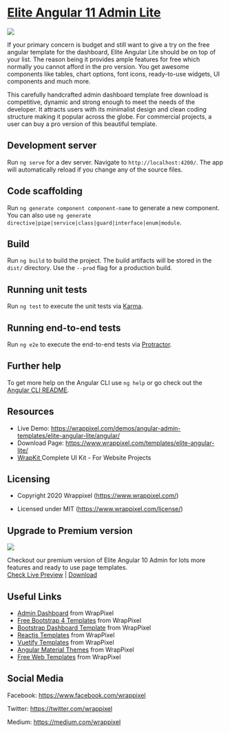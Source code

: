 <!-- # elite-admin-angular-lite 6,8,9, 10 and 11 -->

<!-- Heading of Template -->
<h1>
  <a href="https://wrappixel.com/demos/angular-admin-templates/elite-angular-lite/angular">Elite Angular 11 Admin Lite</a>
</h1>

<!-- Main image of Template -->
<a target="_blank" href="https://www.wrappixel.com/wp-content/uploads/edd/2020/04/elite-angular-lite-y.jpg">
  <img src="https://www.wrappixel.com/wp-content/uploads/edd/2020/04/elite-angular-lite-y.jpg" />
</a>

<!-- Description of Template -->
<p>
  If your primary concern is budget and still want to give a try on the free angular template for the dashboard, Elite Angular Lite should be on top of your list. The reason being it provides ample features for free which normally you cannot afford in the pro version. You get awesome components like tables, chart options, font icons, ready-to-use widgets, UI components and much more. 
</p>

<p>
  This carefully handcrafted admin dashboard template free download is competitive, dynamic and strong enough to meet the needs of the developer. It attracts users with its minimalist design and clean coding structure making it popular across the globe. For commercial projects, a user can buy a pro version of this beautiful template.
</p>


## Development server

Run `ng serve` for a dev server. Navigate to `http://localhost:4200/`. The app will automatically reload if you change any of the source files.

## Code scaffolding

Run `ng generate component component-name` to generate a new component. You can also use `ng generate directive|pipe|service|class|guard|interface|enum|module`.

## Build

Run `ng build` to build the project. The build artifacts will be stored in the `dist/` directory. Use the `--prod` flag for a production build.

## Running unit tests

Run `ng test` to execute the unit tests via [Karma](https://karma-runner.github.io).

## Running end-to-end tests

Run `ng e2e` to execute the end-to-end tests via [Protractor](http://www.protractortest.org/).

## Further help

To get more help on the Angular CLI use `ng help` or go check out the [Angular CLI README](https://github.com/angular/angular-cli/blob/master/README.md).

<!-- <h4><a href="https://wrappixel.com/demos/angular-admin-templates/elite-angular-lite/angular/">Free Version Demo Link</a></h4> -->


<!-- Resources of Template -->
<h2>Resources</h2>
<ul>
<li>  
  Live Demo: <a href="https://wrappixel.com/demos/angular-admin-templates/elite-angular-lite/angular/" rel="nofollow">https://wrappixel.com/demos/angular-admin-templates/elite-angular-lite/angular/</a>
</li>
<li>
    Download Page: <a href="https://www.wrappixel.com/templates/elite-angular-lite/" rel="nofollow">
  https://www.wrappixel.com/templates/elite-angular-lite/</a>
</li>
<li>
    <a href="https://www.wrappixel.com/templates/wrapkit/#demos" rel="nofollow">WrapKit </a>Complete UI Kit - For Website Projects
</li>
</ul>

<!-- Licensing of Template -->
<h2>Licensing</h2>
<ul>
  <li>
    <p>Copyright 2020 Wrappixel (<a href="https://www.wrappixel.com/" rel="nofollow">https://www.wrappixel.com/</a>)</p>
  </li>
  <li>
    <p>Licensed under MIT (<a href="https://www.wrappixel.com/license/">https://www.wrappixel.com/license/</a>)</p>
  </li>
</ul>


<!-- Upgrade to Premium version of Template -->
<h2>Upgrade to Premium version</h2>
<a target="_blank" href="https://www.wrappixel.com/templates/elite-angular-admin/">
  <img src="https://www.wrappixel.com/wp-content/uploads/edd/2020/04/elite-angular-admin-template-y.jpg"/>
</a>
<p>
   Checkout our premium version of Elite Angular 10 Admin for lots more features and ready to use page templates.<br>
   <a href="https://www.wrappixel.com/demos/angular-admin-templates/elite-angular/main/">Check Live Preview</a> | <a href="https://www.wrappixel.com/templates/elite-angular-admin/">Download</a>
</p>

<!-- Useful Links of Template -->
<h2>Useful Links</h2>
<ul>
<li><a href="https://www.wrappixel.com/templates/category/admin-template/">Admin Dashboard</a> from WrapPixel</li>
<li><a href="https://www.wrappixel.com/">Free Bootstrap 4 Templates</a> from WrapPixel</li>
<li><a href="https://www.wrappixel.com/templates/category/bootstrap-admin-templates/">Bootstrap Dashboard Template</a> from WrapPixel</li>
<li><a href="https://www.wrappixel.com/templates/category/react-templates/">Reactjs Templates</a> from WrapPixel</li>
<li><a href="https://www.wrappixel.com/templates/category/vuejs-templates/">Vuetify Templates</a> from WrapPixel</li>
<li><a href="https://www.wrappixel.com/templates/category/angular-templates/">Angular Material Themes</a> from WrapPixel</li>
<li><a href="https://www.wrappixel.com/templates/category/free-templates/">Free Web Templates</a> from WrapPixel</li>
</ul>

<!-- Social Media of Wrappixel -->
<h2>Social Media</h2>
<p>Facebook: <a href="https://www.facebook.com/wrappixel">https://www.facebook.com/wrappixel</a></p>
<p>Twitter: <a href="https://twitter.com/wrappixel">https://twitter.com/wrappixel</a></p>
<p>Medium: <a href="https://medium.com/wrappixel">https://medium.com/wrappixel</a></p>

<!-- ## Pro Version -->

<!-- <a href="https://www.wrappixel.com/templates/elite-angular-admin/"><img src="https://www.wrappixel.com/wp-content/uploads/2019/01/elite-admin-angular-nw-1.jpg"/></a><br/> -->

<!-- <h4><a href="https://wrappixel.com/demos/angular-admin-templates/elite-angular/main/dashboard/dashboard1">Demo</a></h4> -->


